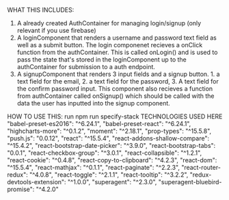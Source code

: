 WHAT THIS INCLUDES:
  1. A already created AuthContainer for managing login/signup (only relevant if you use firebase)
  2. A loginComponent that renders a username and password text field as well as a submit button. The login componenet recieves a onClick function from the authContainer. This is called onLogin() and is used to pass the state that's stored in the loginComponent up to the authContainer for submission to a auth endpoint.
  3. A signupComponent that renders 3 input fields and a signup button.  1. a text field for the email, 2. a text field for the password,  3. A text field for the confirm password input. This component also recieves a function from authContainer called onSignup() which should be called with the data the user has inputted into the signup component. 


HOW TO USE THIS:
   run npm run specify-stack
TECHNOLOGIES USED HERE
  "babel-preset-es2016": "^6.24.1",
  "babel-preset-react": "^6.24.1",
  "highcharts-more": "^0.1.2",
  "moment": "^2.18.1",
  "prop-types": "^15.5.8",
  "push.js": "0.0.12",
  "react": "^15.5.4",
  "react-addons-shallow-compare": "^15.4.2",
  "react-bootstrap-date-picker": "^3.9.0",
  "react-bootstrap-tabs": "0.0.1",
  "react-checkbox-group": "^3.0.1",
  "react-collapsible": "^1.2.1",
  "react-cookie": "^0.4.8",
  "react-copy-to-clipboard": "^4.2.3",
  "react-dom": "^15.5.4",
  "react-mathjax": "^0.1.1",
  "react-paginate": "^2.2.3",
  "react-router-redux": "^4.0.8",
  "react-toggle": "^2.1.1",
  "react-tooltip": "^3.2.2",
  "redux-devtools-extension": "^1.0.0",
  "superagent": "^2.3.0",
  "superagent-bluebird-promise": "^4.2.0"
